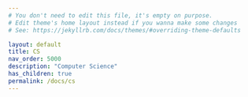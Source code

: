 ```yaml
---
# You don't need to edit this file, it's empty on purpose.
# Edit theme's home layout instead if you wanna make some changes
# See: https://jekyllrb.com/docs/themes/#overriding-theme-defaults

layout: default
title: CS
nav_order: 5000
description: "Computer Science"
has_children: true
permalink: /docs/cs
---
```

